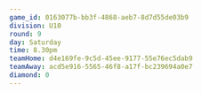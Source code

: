 ```yaml
---
game_id: 0163077b-bb3f-4868-aeb7-8d7d55de03b9
division: U10
round: 9
day: Saturday
time: 8.30pm
teamHome: d4e169fe-9c5d-45ee-9177-55e76ec5dab9
teamAway: acd5e916-5565-46f8-a17f-bc239694a0e7
diamond: 0
---
```

